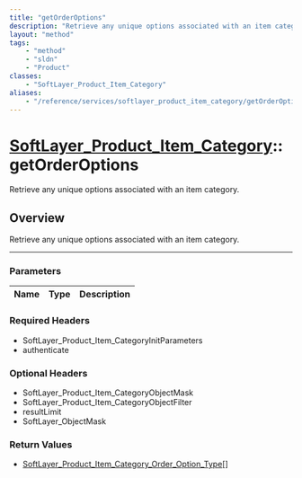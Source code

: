 ```yaml
---
title: "getOrderOptions"
description: "Retrieve any unique options associated with an item category."
layout: "method"
tags:
    - "method"
    - "sldn"
    - "Product"
classes:
    - "SoftLayer_Product_Item_Category"
aliases:
    - "/reference/services/softlayer_product_item_category/getOrderOptions"
---
```

# [SoftLayer_Product_Item_Category](/reference/services/SoftLayer_Product_Item_Category)::getOrderOptions

Retrieve any unique options associated with an item category.


## Overview 
Retrieve any unique options associated with an item category.

-----

### Parameters 
|Name | Type | Description |
| --- | --- | --- |


### Required Headers
* SoftLayer_Product_Item_CategoryInitParameters
* authenticate


### Optional Headers
* SoftLayer_Product_Item_CategoryObjectMask
* SoftLayer_Product_Item_CategoryObjectFilter
* resultLimit
* SoftLayer_ObjectMask

### Return Values
* <a href='/reference/datatypes/SoftLayer_Product_Item_Category_Order_Option_Type'>SoftLayer_Product_Item_Category_Order_Option_Type[] </a>




